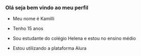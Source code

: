 ### Olá seja bem vindo ao meu perfil 
* Meu nome é Kamilli

* Tenho 15 anos

* Sou estudante do colégio Helena e estou no ensino médio
  
* Estou utilizando a plataforma Alura
